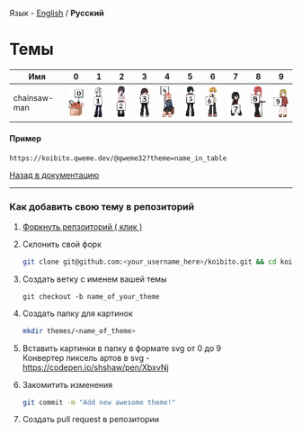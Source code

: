 Язык - [English](/themes.md) / **Русский**

# Темы

| Имя | 0 | 1 | 2 | 3 | 4 | 5 | 6 | 7 | 8 | 9 |
|------|---|---|---|---|---|---|---|---|---|---|
| chainsaw-man | <img width=48 src=https://raw.githubusercontent.com/qweme32/koibito/main/themes/chainsaw-man/0.svg></img> | <img width=48 src=https://raw.githubusercontent.com/qweme32/koibito/main/themes/chainsaw-man/1.svg></img> | <img width=48 src=https://raw.githubusercontent.com/qweme32/koibito/main/themes/chainsaw-man/2.svg></img> | <img width=48 src=https://raw.githubusercontent.com/qweme32/koibito/main/themes/chainsaw-man/3.svg></img> | <img width=48 src=https://raw.githubusercontent.com/qweme32/koibito/main/themes/chainsaw-man/4.svg></img> | <img width=48 src=https://raw.githubusercontent.com/qweme32/koibito/main/themes/chainsaw-man/5.svg></img> | <img width=48 src=https://raw.githubusercontent.com/qweme32/koibito/main/themes/chainsaw-man/6.svg></img> | <img width=48 src=https://raw.githubusercontent.com/qweme32/koibito/main/themes/chainsaw-man/7.svg></img> | <img width=48 src=https://raw.githubusercontent.com/qweme32/koibito/main/themes/chainsaw-man/8.svg></img> | <img width=48 src=https://raw.githubusercontent.com/qweme32/koibito/main/themes/chainsaw-man/9.svg></img> |


#### Пример
```
https://koibito.qweme.dev/@qweme32?theme=name_in_table
```


[Назад в документацию](https://github.com/qweme32/koibito/tree/main#docs)

---

### Как добавить свою тему в репозиторий
1. [Форкнуть репзоиторий ( клик )](https://github.com/qweme32/koibito/fork)

2. Склонить свой форк
    ```sh
    git clone git@github.com:<your_username_here>/koibito.git && cd koibito 
    ```
3. Создать ветку с именем вашей темы
    ```
    git checkout -b name_of_your_theme
4. Создать папку для картинок
    ```sh
    mkdir themes/<name_of_theme>
    ```
5. Вставить картинки в папку в формате svg от 0 до 9   
    Конвертер пиксель артов в svg - https://codepen.io/shshaw/pen/XbxvNj 
6. Закомитить изменения
    ```sh
    git commit -m "Add new awesome theme!"
    ```
7. Создать pull request в репозитории


